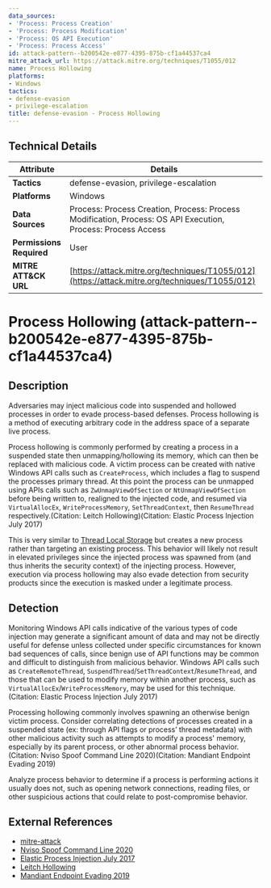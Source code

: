 ```yaml
---
data_sources:
- 'Process: Process Creation'
- 'Process: Process Modification'
- 'Process: OS API Execution'
- 'Process: Process Access'
id: attack-pattern--b200542e-e877-4395-875b-cf1a44537ca4
mitre_attack_url: https://attack.mitre.org/techniques/T1055/012
name: Process Hollowing
platforms:
- Windows
tactics:
- defense-evasion
- privilege-escalation
title: defense-evasion - Process Hollowing
---
```


## Technical Details

| Attribute | Details |
|-----------|----------|
| **Tactics** | defense-evasion, privilege-escalation |
| **Platforms** | Windows |
| **Data Sources** | Process: Process Creation, Process: Process Modification, Process: OS API Execution, Process: Process Access |
| **Permissions Required** | User |
| **MITRE ATT&CK URL** | [https://attack.mitre.org/techniques/T1055/012](https://attack.mitre.org/techniques/T1055/012) |

# Process Hollowing (attack-pattern--b200542e-e877-4395-875b-cf1a44537ca4)

## Description
Adversaries may inject malicious code into suspended and hollowed processes in order to evade process-based defenses. Process hollowing is a method of executing arbitrary code in the address space of a separate live process.  

Process hollowing is commonly performed by creating a process in a suspended state then unmapping/hollowing its memory, which can then be replaced with malicious code. A victim process can be created with native Windows API calls such as <code>CreateProcess</code>, which includes a flag to suspend the processes primary thread. At this point the process can be unmapped using APIs calls such as <code>ZwUnmapViewOfSection</code> or <code>NtUnmapViewOfSection</code>  before being written to, realigned to the injected code, and resumed via <code>VirtualAllocEx</code>, <code>WriteProcessMemory</code>, <code>SetThreadContext</code>, then <code>ResumeThread</code> respectively.(Citation: Leitch Hollowing)(Citation: Elastic Process Injection July 2017)

This is very similar to [Thread Local Storage](https://attack.mitre.org/techniques/T1055/005) but creates a new process rather than targeting an existing process. This behavior will likely not result in elevated privileges since the injected process was spawned from (and thus inherits the security context) of the injecting process. However, execution via process hollowing may also evade detection from security products since the execution is masked under a legitimate process. 

## Detection
Monitoring Windows API calls indicative of the various types of code injection may generate a significant amount of data and may not be directly useful for defense unless collected under specific circumstances for known bad sequences of calls, since benign use of API functions may be common and difficult to distinguish from malicious behavior. Windows API calls such as <code>CreateRemoteThread</code>, <code>SuspendThread</code>/<code>SetThreadContext</code>/<code>ResumeThread</code>, and those that can be used to modify memory within another process, such as <code>VirtualAllocEx</code>/<code>WriteProcessMemory</code>, may be used for this technique.(Citation: Elastic Process Injection July 2017)

Processing hollowing commonly involves spawning an otherwise benign victim process. Consider correlating detections of processes created in a suspended state (ex: through API flags or process’ thread metadata) with other malicious activity such as attempts to modify a process' memory, especially by its parent process, or other abnormal process behavior.(Citation: Nviso Spoof Command Line 2020)(Citation: Mandiant Endpoint Evading 2019)

Analyze process behavior to determine if a process is performing actions it usually does not, such as opening network connections, reading files, or other suspicious actions that could relate to post-compromise behavior.

## External References
- [mitre-attack](https://attack.mitre.org/techniques/T1055/012)
- [Nviso Spoof Command Line 2020](https://blog.nviso.eu/2020/02/04/the-return-of-the-spoof-part-2-command-line-spoofing/)
- [Elastic Process Injection July 2017](https://www.endgame.com/blog/technical-blog/ten-process-injection-techniques-technical-survey-common-and-trending-process)
- [Leitch Hollowing](https://new.dc414.org/wp-content/uploads/2011/01/Process-Hollowing.pdf)
- [Mandiant Endpoint Evading 2019](https://www.mandiant.com/resources/staying-hidden-on-the-endpoint-evading-detection-with-shellcode)
